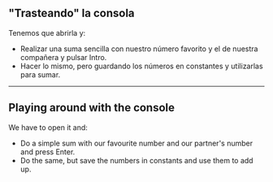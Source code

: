 ## "Trasteando" la consola

Tenemos que abrirla y:

- Realizar una suma sencilla con nuestro número favorito y el de nuestra compañera y pulsar
  Intro.
- Hacer lo mismo, pero guardando los números en constantes y utilizarlas para sumar.

---

## Playing around with the console

We have to open it and:

- Do a simple sum with our favourite number and our partner's number and press
  Enter.
- Do the same, but save the numbers in constants and use them to add up.
